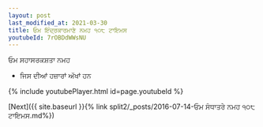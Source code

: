 ```yaml
---
layout: post
last_modified_at: 2021-03-30
title: ਓਮ ਇੰਦ੍ਰਕਾਰਮਾਣੇ ਨਮਹ ੧੦੮ ਟਾਇਮਸ
youtubeId: 7rOBDdWWsNU
---
```

 
 
 ਓਮ ਸਹਾਸਰਕਸ਼ਤਾ ਨਮਹ  
 
 -  ਜਿਸ ਦੀਆਂ ਹਜ਼ਾਰਾਂ ਅੱਖਾਂ ਹਨ 
 
  
 
  
 
 
 
 
 
 


{% include youtubePlayer.html id=page.youtubeId %}
 
[Next]({{ site.baseurl }}{% link  split2/_posts/2016-07-14-ਓਮ ਸੰਧਾਤਰੇ ਨਮਹ ੧੦੮ ਟਾਇਮਸ.md%})
 
